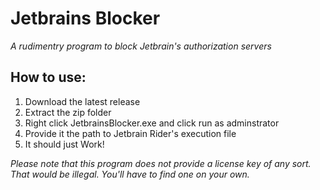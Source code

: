 # Jetbrains Blocker
*A rudimentry program to block Jetbrain's authorization servers*

## How to use:
1. Download the latest release 
2. Extract the zip folder
3. Right click JetbrainsBlocker.exe and click run as adminstrator
4. Provide it the path to Jetbrain Rider's execution file
5. It should just Work!

*Please note that this program does not provide a license key of any sort. That would be illegal. You'll have to find one on your own.*
